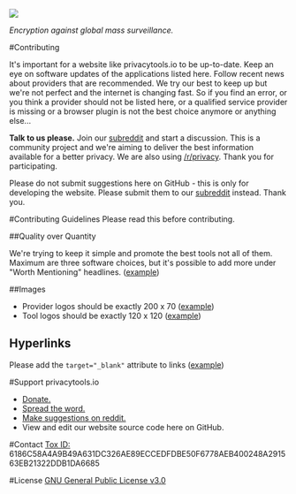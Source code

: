 [![](https://www.privacytools.io/img/layout/logo.png)](https://www.privacytools.io/)

_Encryption against global mass surveillance._

#Contributing

It's important for a website like privacytools.io to be up-to-date. Keep an eye on software updates of the applications listed here. Follow recent news about providers that are recommended. We try our best to keep up but we're not perfect and the internet is changing fast. So if you find an error, or you think a provider should not be listed here, or a qualified service provider is missing or a browser plugin is not the best choice anymore or anything else...

**Talk to us please.** Join our [subreddit](https://www.reddit.com/r/privacytoolsIO/) and start a discussion. This is a community project and we're aiming to deliver the best information available for a better privacy. We are also using [/r/privacy](https://www.reddit.com/r/privacy). Thank you for participating.

Please do not submit suggestions here on GitHub - this is only for developing the website. Please submit them to our [subreddit](https://www.reddit.com/r/privacytoolsIO/) instead. Thank you.


#Contributing Guidelines
Please read this before contributing.

##Quality over Quantity

We're trying to keep it simple and promote the best tools not all of them. Maximum are three software choices, but it's possible to add more under "Worth Mentioning" headlines. ([example](https://www.privacytools.io/#im)) 

##Images

- Provider logos should be exactly 200 x 70 ([example](https://www.privacytools.io/img/provider/AirVPN.gif))
- Tool logos should be exactly 120 x 120 ([example](https://www.privacytools.io/img/tools/ChatSecure.png))

## Hyperlinks

Please add the `target="_blank"` attribute to links ([example](https://github.com/privacytoolsIO/privacytools.io/blob/01af55ae9d03e9bb453f7891093704aaade80ec4/index.html#L136))

#Support privacytools.io

- [Donate.](https://www.privacytools.io/donate.html)
- [Spread the word.](https://www.privacytools.io/#participate)
- [Make suggestions on reddit.](https://www.reddit.com/r/privacytoolsIO/)
- View and edit our website source code here on GitHub.

#Contact
[Tox ID:](https://tox.chat/) 6186C58A4A9B49A631DC326AE89ECCEDFDBE50F6778AEB400248A291563EB21322DDB1DA6685

#License
[GNU General Public License v3.0](https://github.com/privacytoolsIO/privacytools.io/blob/master/LICENSE.txt)

